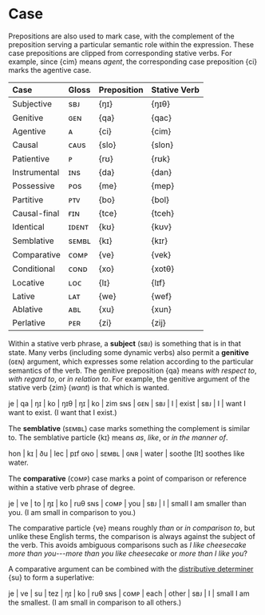 # Case

Prepositions are also used to mark case, with the complement of the preposition
serving a particular semantic role within the expression. These case
prepositions are clipped from corresponding stative verbs. For example, since
{cim} means _agent_, the corresponding case preposition {ci} marks the agentive
case.

| Case         | Gloss | Preposition | Stative Verb |
| :----------- | :---- | :---------- | :----------- |
| Subjective   | sʙᴊ   | {ŋɪ}        | {ŋɪθ}        |
| Genitive     | ɢᴇɴ   | {qa}        | {qac}        |
| Agentive     | ᴀ     | {ci}        | {cim}        |
| Causal       | ᴄᴀᴜs  | {slo}       | {slon}       |
| Patientive   | ᴘ     | {rʊ}        | {rʊk}        |
| Instrumental | ɪɴs   | {da}        | {dan}        |
| Possessive   | ᴘᴏs   | {me}        | {mep}        |
| Partitive    | ᴘᴛᴠ   | {bo}        | {bol}        |
| Causal-final | ғɪɴ   | {tce}       | {tceh}       |
| Identical    | ɪᴅᴇɴᴛ | {kʊ}        | {kʊv}        |
| Semblative   | sᴇᴍʙʟ | {kɪ}        | {kɪr}        |
| Comparative  | ᴄᴏᴍᴘ  | {ve}        | {vek}        |
| Conditional  | ᴄᴏɴᴅ  | {xo}        | {xotθ}       |
| Locative     | ʟᴏᴄ   | {lɪ}        | {lɪf}        |
| Lative       | ʟᴀᴛ   | {we}        | {wef}        |
| Ablative     | ᴀʙʟ   | {xu}        | {xun}        |
| Perlative    | ᴘᴇʀ   | {zi}        | {zij}        |

Within a stative verb phrase, a **subject** (sʙᴊ) is something that is in that
state. Many verbs (including some dynamic verbs) also permit a **genitive**
(ɢᴇɴ) argument, which expresses some relation according to the particular
semantics of the verb. The genitive preposition {qa} means _with respect to_,
_with regard to_, or _in relation to_. For example, the genitive argument of the
stative verb {zim} (_want_) is that which is wanted.

<gloss>
je  | qa  | ŋɪ  | ko | ŋɪθ   | ŋɪ  | ko | zim
sɴs | ɢᴇɴ | sʙᴊ | I  | exist | sʙᴊ | I  | want
I want to exist. (I want that I exist.)
</gloss>

The **semblative** (sᴇᴍʙʟ) case marks something the complement is similar to.
The semblative particle {kɪ} means _as_, _like_, or _in the manner of_.

<gloss>
hon | kɪ    | ðu  | lec   | pɪf
ɢɴᴏ | sᴇᴍʙʟ | ɢɴʀ | water | soothe
[It] soothes like water.
</gloss>

The **comparative** (ᴄᴏᴍᴘ) case marks a point of comparison or reference within
a stative verb phrase of degree.

<gloss>
je  | ve   | to  | ŋɪ  | ko | ruθ
sɴs | ᴄᴏᴍᴘ | you | sʙᴊ | I  | small
I am smaller than you. (I am small in comparison to you.)
</gloss>

The comparative particle {ve} means roughly _than_ or _in comparison to_, but
unlike these English terms, the comparison is always against the subject of the
verb. This avoids ambiguous comparisons such as _I like cheesecake more than
you_---_more than you like cheesecake_ or _more than I like you_?

A comparative argument can be combined with the [distributive
determiner](./determiner-phrases.md) {su} to form a superlative:

<gloss>
je  | ve   | su   | tez   | ŋɪ  | ko | ruθ
sɴs | ᴄᴏᴍᴘ | each | other | sʙᴊ | I  | small
I am the smallest. (I am small in comparison to all others.)
</gloss>
